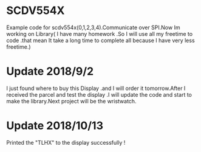 # SCDV554X
Example code for scdv554x(0,1,2,3,4).Communicate over SPI.Now Im working on Library( I have many homework .So I will use all my freetime to code .that mean It take a long time to complete all because I have very less freetime.)

# Update 2018/9/2 
I just found where to buy this Display .and I will order it tomorrow.After I received the parcel and test the display .I will update the code and start to make the library.Next project will be the wristwatch.

# Update 2018/10/13
Printed the "TLHX" to the display successfully !
